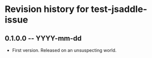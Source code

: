 # Revision history for test-jsaddle-issue

## 0.1.0.0 -- YYYY-mm-dd

* First version. Released on an unsuspecting world.

